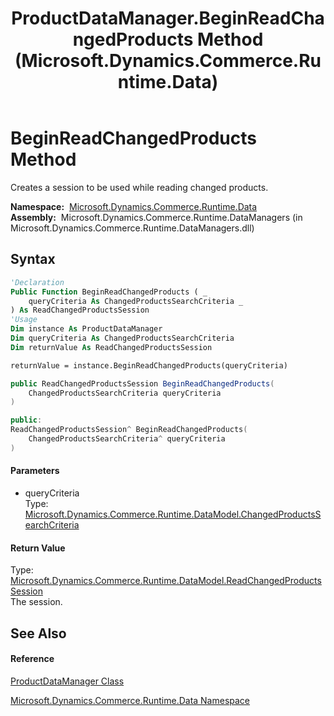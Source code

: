 ﻿---
title: ProductDataManager.BeginReadChangedProducts Method  (Microsoft.Dynamics.Commerce.Runtime.Data)
TOCTitle: BeginReadChangedProducts Method
ms:assetid: M:Microsoft.Dynamics.Commerce.Runtime.Data.ProductDataManager.BeginReadChangedProducts(Microsoft.Dynamics.Commerce.Runtime.DataModel.ChangedProductsSearchCriteria)
ms:mtpsurl: https://technet.microsoft.com/en-us/library/microsoft.dynamics.commerce.runtime.data.productdatamanager.beginreadchangedproducts(v=AX.60)
ms:contentKeyID: 62210059
ms.date: 05/18/2015
mtps_version: v=AX.60
f1_keywords:
- Microsoft.Dynamics.Commerce.Runtime.Data.ProductDataManager.BeginReadChangedProducts
dev_langs:
- CSharp
- C++
- VB
---

# BeginReadChangedProducts Method

Creates a session to be used while reading changed products.

**Namespace:**  [Microsoft.Dynamics.Commerce.Runtime.Data](microsoft-dynamics-commerce-runtime-data-namespace.md)  
**Assembly:**  Microsoft.Dynamics.Commerce.Runtime.DataManagers (in Microsoft.Dynamics.Commerce.Runtime.DataManagers.dll)

## Syntax

``` vb
'Declaration
Public Function BeginReadChangedProducts ( _
    queryCriteria As ChangedProductsSearchCriteria _
) As ReadChangedProductsSession
'Usage
Dim instance As ProductDataManager
Dim queryCriteria As ChangedProductsSearchCriteria
Dim returnValue As ReadChangedProductsSession

returnValue = instance.BeginReadChangedProducts(queryCriteria)
```

``` csharp
public ReadChangedProductsSession BeginReadChangedProducts(
    ChangedProductsSearchCriteria queryCriteria
)
```

``` c++
public:
ReadChangedProductsSession^ BeginReadChangedProducts(
    ChangedProductsSearchCriteria^ queryCriteria
)
```

#### Parameters

  - queryCriteria  
    Type: [Microsoft.Dynamics.Commerce.Runtime.DataModel.ChangedProductsSearchCriteria](changedproductssearchcriteria-class-microsoft-dynamics-commerce-runtime-datamodel.md)  

#### Return Value

Type: [Microsoft.Dynamics.Commerce.Runtime.DataModel.ReadChangedProductsSession](readchangedproductssession-class-microsoft-dynamics-commerce-runtime-datamodel.md)  
The session.  

## See Also

#### Reference

[ProductDataManager Class](productdatamanager-class-microsoft-dynamics-commerce-runtime-data.md)

[Microsoft.Dynamics.Commerce.Runtime.Data Namespace](microsoft-dynamics-commerce-runtime-data-namespace.md)

